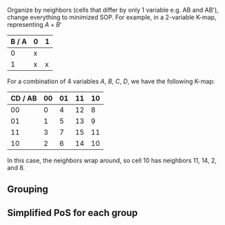 Organize by neighbors (cells that differ by only 1 variable e.g. AB and AB'), change everything to minimized SOP. For example, in a 2-variable K-map, representing $A + B'$

| B / A | 0   | 1   |
| ----- | --- | --- |
| 0     | x    |     |
| 1      | x    | x    |

For a combination of 4 variables $A,\ B,\ C,\ D$, we have the following K-map: 

| CD / AB | 00  | 01  | 11  | 10  |
| ------- | --- | --- | --- | --- |
| 00      | 0    | 4    | 12    | 8    |
| 01      | 1    | 5    | 13    | 9    |
| 11      | 3    | 7    | 15    | 11    |
| 10        | 2    | 6    | 14    | 10    |
In this case, the neighbors wrap around, so cell 10 has neighbors 11, 14, 2, and 8. 
## Grouping

## Simplified PoS for each group
